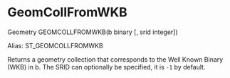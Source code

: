 # GeomCollFromWKB #

Geometry GEOMCOLLFROMWKB(b binary [, srid integer])

Alias: ST_GEOMCOLLFROMWKB

Returns a geometry collection that corresponds to the Well Known Binary (WKB) in b. The SRID can optionally be specified, it is `-1` by default.

